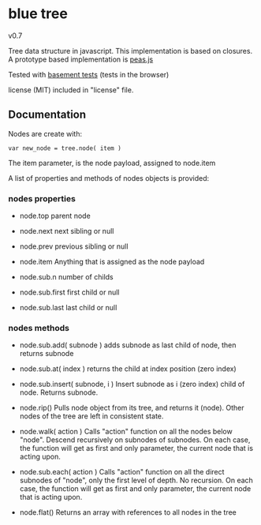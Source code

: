 
# blue tree
v0.7

Tree data structure in javascript.
This implementation is based on closures.
A prototype based implementation is [peas.js](http://xzzulz.github.com/peas.js)

Tested with [basement tests](http://xzzulz.github.com/blue-tree) (tests in the browser)

license (MIT) included in "license" file.



## Documentation

Nodes are create with:

    var new_node = tree.node( item )

The item parameter, is the node payload, assigned to node.item

A list of properties and methods of nodes objects is provided:

### nodes properties

* node.top
  parent node

* node.next
  next sibling or null

* node.prev
  previous sibling or null

* node.item
  Anything that is assigned as the node payload

* node.sub.n
  number of childs

* node.sub.first
  first child or null

* node.sub.last
  last child or null


### nodes methods

* node.sub.add( subnode )
adds subnode as last child of node, then returns subnode

* node.sub.at( index )
returns the child at index position (zero index)

* node.sub.insert( subnode, i )
Insert subnode as i (zero index) child of node. Returns subnode.

* node.rip()
Pulls node object from its tree, and returns it (node).
Other nodes of the tree are left in consistent state.

* node.walk( action )
Calls "action" function on all the nodes below "node". Descend
recursively on subnodes of subnodes.
On each case, the function will get as first and only parameter,
the current node that is acting upon.

* node.sub.each( action )
Calls "action" function on all the direct subnodes of "node",
only the first level of depth. No recursion.
On each case, the function will get as first and only parameter,
the current node that is acting upon.

* node.flat()
Returns an array with references to all nodes in the tree



